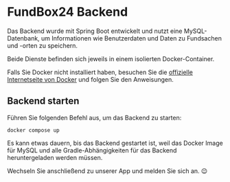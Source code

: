 # FundBox24 Backend

Das Backend wurde mit Spring Boot entwickelt und nutzt eine MySQL-Datenbank, um Informationen wie Benutzerdaten und Daten zu Fundsachen und -orten zu speichern.

Beide Dienste befinden sich jeweils in einem isolierten Docker-Container.

Falls Sie Docker nicht installiert haben, besuchen Sie 
die [offizielle Internetseite von Docker](https://docs.docker.com/desktop/install/mac-install/) 
und folgen Sie den Anweisungen.

## Backend starten

Führen Sie folgenden Befehl aus, um das Backend zu starten:

```shell
docker compose up
```

Es kann etwas dauern, bis das Backend gestartet ist, weil das Docker Image für MySQL und alle 
Gradle-Abhängigkeiten für das Backend heruntergeladen werden müssen.

Wechseln Sie anschließend zu unserer App und melden Sie sich an. 😉